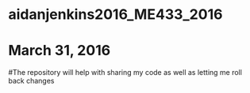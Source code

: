 # aidanjenkins2016_ME433_2016
# March 31, 2016
#The repository will help with sharing my code as well as letting me roll back changes
